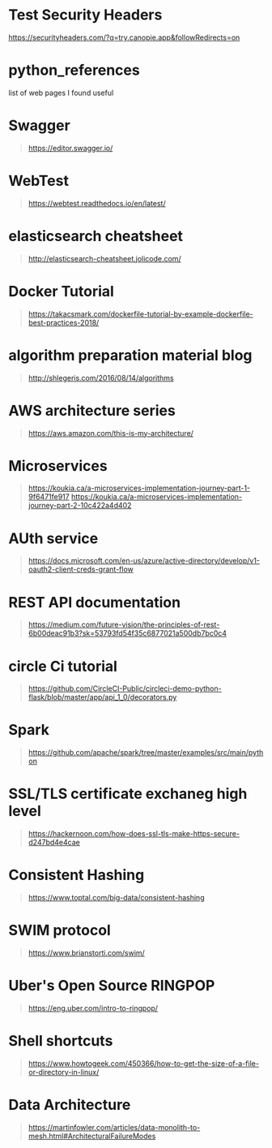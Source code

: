 # Test Security Headers
https://securityheaders.com/?q=try.canopie.app&followRedirects=on

# python_references
list of web pages I found useful

# Swagger
> https://editor.swagger.io/

# WebTest
> https://webtest.readthedocs.io/en/latest/

# elasticsearch cheatsheet
> http://elasticsearch-cheatsheet.jolicode.com/

# Docker Tutorial
> https://takacsmark.com/dockerfile-tutorial-by-example-dockerfile-best-practices-2018/

# algorithm preparation material blog
> http://shlegeris.com/2016/08/14/algorithms

# AWS architecture series
> https://aws.amazon.com/this-is-my-architecture/

# Microservices 
> https://koukia.ca/a-microservices-implementation-journey-part-1-9f6471fe917
> https://koukia.ca/a-microservices-implementation-journey-part-2-10c422a4d402

# AUth service
> https://docs.microsoft.com/en-us/azure/active-directory/develop/v1-oauth2-client-creds-grant-flow

# REST API documentation
> https://medium.com/future-vision/the-principles-of-rest-6b00deac91b3?sk=53793fd54f35c6877021a500db7bc0c4

# circle Ci tutorial
> https://github.com/CircleCI-Public/circleci-demo-python-flask/blob/master/app/api_1_0/decorators.py

# Spark
> https://github.com/apache/spark/tree/master/examples/src/main/python

# SSL/TLS certificate exchaneg high level
> https://hackernoon.com/how-does-ssl-tls-make-https-secure-d247bd4e4cae

# Consistent Hashing
> https://www.toptal.com/big-data/consistent-hashing

# SWIM protocol
> https://www.brianstorti.com/swim/

# Uber's Open Source RINGPOP
> https://eng.uber.com/intro-to-ringpop/

# Shell shortcuts
> https://www.howtogeek.com/450366/how-to-get-the-size-of-a-file-or-directory-in-linux/

# Data Architecture
> https://martinfowler.com/articles/data-monolith-to-mesh.html#ArchitecturalFailureModes
